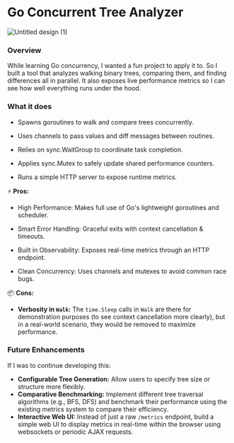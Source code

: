# Go Concurrent Tree Analyzer

![Untitled design (1)](https://github.com/user-attachments/assets/49ef2481-6fdd-439a-b29e-d7b350ad53e6)


### Overview

While learning Go concurrency, I wanted a fun project to apply it to. So I built a tool that analyzes walking binary trees, comparing them, and finding differences all in parallel. It also exposes live performance metrics so I can see how well everything runs under the hood.

### What it does

- Spawns goroutines to walk and compare trees concurrently.

- Uses channels to pass values and diff messages between routines.

- Relies on sync.WaitGroup to coordinate task completion.

- Applies sync.Mutex to safely update shared performance counters.

- Runs a simple HTTP server to expose runtime metrics.

⚡ **Pros:**

- High Performance: Makes full use of Go's lightweight goroutines and scheduler.

- Smart Error Handling: Graceful exits with context cancellation & timeouts.

- Built in Observability: Exposes real-time metrics through an HTTP endpoint.

- Clean Concurrency: Uses channels and mutexes to avoid common race bugs.

📦 **Cons:**
* **Verbosity in `Walk`:** The `time.Sleep` calls in `Walk` are there for demonstration purposes (to see context cancellation more clearly), but in a real-world scenario, they would be removed to maximize performance.

### Future Enhancements

If I was to continue developing this:
* **Configurable Tree Generation:** Allow users to specify tree size or structure more flexibly.
* **Comparative Benchmarking:** Implement different tree traversal algorithms (e.g., BFS, DFS) and benchmark their performance using the existing metrics system to compare their efficiency.
* **Interactive Web UI:** Instead of just a raw `/metrics` endpoint, build a simple web UI to display metrics in real-time within the browser using websockets or periodic AJAX requests.
